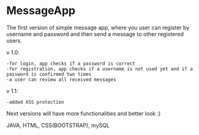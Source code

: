 # MessageApp

The first version of simple message app, where you user can register by username and password and then send a message to other registered users.


v 1.0:
```
-for login, app checks if a password is correct
-for registration, app checks if a username is not used yet and if a password is confirmed two times
-a user can review all received messages
```

v 1.1:
```
-added XSS protection
```

Next versions will have more functionalities and better look :) 


JAVA, HTML, CSS(BOOTSTRAP), mySQL
